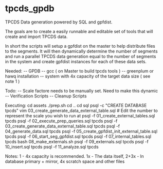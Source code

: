 # tpcds_gpdb

TPCDS Data generation powered by SQL and gpfdist.

The goals are to create a easily runnable and editable set of tools that will create and import TPCDS data.

In short the scripts will setup a gpfdist on the master to help distribute files to the segments.
It will then dynamically determine the number of segments and run a parallel TPCDS data generation
equal to the number of segments in the system and create gpfdist instances for each of these data
sets. 

Needed:
-- GPDB
-- gcc ( on Master to build tpcds tools )
-- greenplum or hawq installation
-- system with 4x capacity of the target data size ( see note 1 )

Todo:
-- Scale factore needs to be manually set. Need to make this dynamic
-- Verification Scripts
-- Cleanup Scripts

Executing:
  cd assets
  ./prep.sh
  cd ..
  cd sql
  psql -c "CREATE DATABASE tpcds"
  vim 03_create_generate_data_external_table.sql # Edit the number to represent the scale you wish to run at
  psql -f 01_create_external_tables.sql tpcds
  psql -f 02_execute_prep_queries.sql tpcds
  psql -f 03_create_generate_data_external_table.sql tpcds
  psql -f 04_generate_data.sql tpcds
  psql -f 05_create_gpfdist_init_external_table.sql tpcds
  psql -f 06_start_seg_gpfdist.sql tpcds
  psql -f 07_internal_tables.sql tpcds
  bash 08_make_externals.sh
  psql -f 09_externals.sql tpcds
  psql -f 10_insert.sql tpcds
  psql -f 11_analyze.sql tpcds

Notes:
  1 - 4x capacity is recommended. 1x - The data itself, 2+3x - In database primary + mirror, 4x scratch space and other files
 
